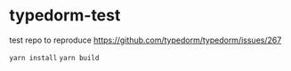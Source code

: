 # typedorm-test

test repo to reproduce https://github.com/typedorm/typedorm/issues/267

`yarn install`
`yarn build`
